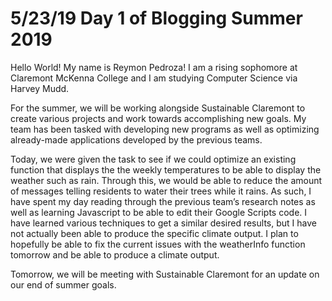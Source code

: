 5/23/19 Day 1 of Blogging Summer 2019
================

Hello World! My name is Reymon Pedroza! I am a rising sophomore at Claremont McKenna College and I am studying Computer Science via Harvey Mudd. 

For the summer, we will be working alongside Sustainable Claremont to create various projects and work towards accomplishing new goals. My team has been tasked with developing new programs as well as optimizing already-made applications developed by the previous teams. 

Today, we were given the task to see if we could optimize an existing function that displays the the weekly temperatures to be able to display the weather such as rain. Through this, we would be able to reduce the amount of messages telling residents to water their trees while it rains. As such, I have spent my day reading through the previous team’s research notes as well as learning Javascript to be able to edit their Google Scripts code. I have learned various techniques to get a similar desired results, but I have not actually been able to produce the specific climate output. I plan to hopefully be able to fix the current issues with the weatherInfo function tomorrow and be able to produce a climate output.

Tomorrow, we will be meeting with Sustainable Claremont for an update on our end of summer goals. 
